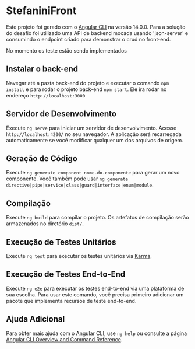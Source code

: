 # StefaniniFront

Este projeto foi gerado com o [Angular CLI](https://github.com/angular/angular-cli) na versão 14.0.0.
Para a solução do desafio foi utilizado uma API de backend mocada usando 'json-server' e consumindo o endpoint criado para demonstrar o crud no front-end.

No momento os teste estão sendo implementados

## Instalar o back-end

Navegar até a pasta back-end do projeto e executar o comando `npm install` e para rodar o projeto back-end `npm start`.
Ele ira rodar no endereço `http://localhost:3000`

## Servidor de Desenvolvimento

Execute `ng serve` para iniciar um servidor de desenvolvimento. Acesse `http://localhost:4200/` no seu navegador. A aplicação será recarregada automaticamente se você modificar qualquer um dos arquivos de origem.

## Geração de Código

Execute `ng generate component nome-do-componente` para gerar um novo componente. Você também pode usar `ng generate directive|pipe|service|class|guard|interface|enum|module`.

## Compilação

Execute `ng build` para compilar o projeto. Os artefatos de compilação serão armazenados no diretório `dist/`.

## Execução de Testes Unitários

Execute `ng test` para executar os testes unitários via [Karma](https://karma-runner.github.io).

## Execução de Testes End-to-End

Execute `ng e2e` para executar os testes end-to-end via uma plataforma de sua escolha. Para usar este comando, você precisa primeiro adicionar um pacote que implementa recursos de teste end-to-end.

## Ajuda Adicional

Para obter mais ajuda com o Angular CLI, use `ng help` ou consulte a página [Angular CLI Overview and Command Reference](https://angular.io/cli).
